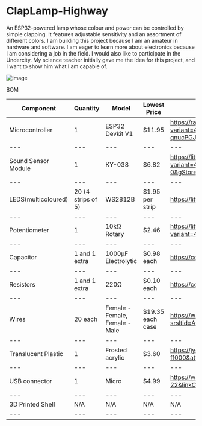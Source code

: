 # ClapLamp-Highway
An ESP32-powered lamp whose colour and power can be controlled by simple clapping. It features adjustable sensitivity and an assortment of different colors.
I am building this project because I am an amateur in hardware and software. I am eager to learn more about electronics because I am considering a job in the field. I would also like to participate in the Undercity. My science teacher initially gave me the idea for this project, and I want to show him what I am capable of.

![image](https://github.com/user-attachments/assets/b2a8dd17-d064-4dc5-b1a0-4c775d948859)


BOM


| Component | Quantity | Model | Lowest Price | Link 
| --- | --- | --- | --- | --- |
Microcontroller | 1 | ESP32 Devkit V1 | $11.95 | https://rapidroboticsaustralia.com/products/esp32-main-board-with-wi-fi-and-bluetooth?variant=41093085233263&country=AU&currency=AUD&utm_medium=product_sync&utm_source=google&utm_content=sag_organic&utm_campaign=sag_organic&srsltid=AfmBOoqUC1d8xQ_VhGVWuL-JFv2fmYWiT4KmZ06z7KKt6i-qnucPGJulVoM |
| --- | --- | --- | --- | --- |
Sound Sensor Module |	1	| KY-038 | $6.82 | https://littlebirdelectronics.com.au/products/microphone-sound-sensor-module-for-arduino?variant=47369160196385&country=AU&currency=AUD&utm_medium=product_sync&utm_source=google&utm_content=sag_organic&utm_campaign=sag_organic&srsltid=AfmBOooBktvYq5v9L_nzWpf_Teul8eSLpPBXIbl54rdab8Hyyo-aOCzp3-0&gStoreCode=2|
| --- | --- | --- | --- | --- |
LEDS(multicoloured)	| 20 (4 strips of 5) | WS2812B |	$1.95 per strip | https://littlebirdelectronics.com.au/products/little-bird-lorikeet-ws2812b-rainbow-board |
| --- | --- | --- | --- | --- |
Potentiometer	| 1	| 10kΩ Rotary	| $2.46 | https://littlebirdelectronics.com.au/products/rotary-potentiometer-10k-ohm-linear?variant=47366301483297&country=AU&currency=AUD&utm_medium=product_sync&utm_source=google&utm_content=sag_organic&utm_campaign=sag_organic&srsltid=AfmBOorNK9dj46eOGJJJY7wXsIrQ6RpaY8_hHtiy2NewSg2PxSVriIt4CfE |
| --- | --- | --- | --- | --- |
Capacitor	| 1 and 1 extra	| 1000µF Electrolytic	| $0.98 each | https://core-electronics.com.au/electrolytic-decoupling-capacitors-1000uf-25v.html |
| --- | --- | --- | --- | --- |
Resistors |	1 and 1 extra	| 220Ω	| $0.10 each | https://core-electronics.com.au/resistor-220-ohm-1-4th-watt-pth.html |
| --- | --- | --- | --- | --- |
Wires	| 20 each |	Female - Female, Female - Male | $19.35 each case | https://www.digikey.com.au/en/products/detail/digikey-standard/DKS-20FF-20/17038802 ,  https://www.digikey.com.au/en/products/detail/digikey-standard/DKS-20MF-20/17038783?srsltid=AfmBOorXex_qdSSuPKcO7VSY4joykpmK6yiIjKVwbXGMsnwoU1X-GouSEP4 |
| --- | --- | --- | --- | --- |
Translucent Plastic | 1 | Frosted acrylic | $3.60 | https://jycaplastics.com.au/product/frosted-acrylic/?attribute_pa_colour=frosted-ff000&attribute_pa_thickness=2mm&attribute_pa_size=a4&utm_source=Google+Shopping&utm_campaign=Google+Shopping+Feed&utm_medium=cpc&utm_term=13425 |
| --- | --- | --- | --- | --- |
USB connector |	1	| Micro	| $4.99 | https://www.amazon.com.au/Astrotek-Charger-Android-Tablet-Devices/dp/B07CM8HCKZ/ref=asc_df_B07CM8HCKZ?mcid=931931a809393577831c8686696a2d3c&tag=googleshopdsk-22&linkCode=df0&hvadid=712244421522&hvpos=&hvnetw=g&hvrand=922842809316244658&hvpone=&hvptwo=&hvqmt=&hvdev=c&hvdvcmdl=&hvlocint=&hvlocphy=9071742&hvtargid=pla-1656797000339&psc=1&gad_source=1 |
| --- | --- | --- | --- | --- |
3D Printed Shell | N/A |	N/A |	N/A | N/A |
| --- | --- | --- | --- | --- |
